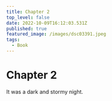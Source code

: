 ```yaml
---
title: Chapter 2
top_level: false
date: 2022-10-09T16:12:03.531Z
published: true
featured_image: /images/dsc03391.jpeg
tags:
  - Book
---
```

# Chapter 2

It was a dark and stormy night.